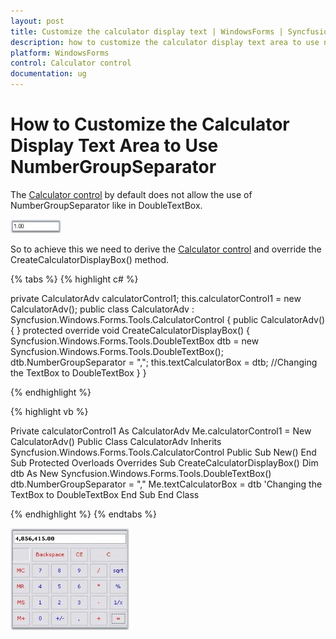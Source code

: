 ```yaml
---
layout: post
title: Customize the calculator display text | WindowsForms | Syncfusion
description: how to customize the calculator display text area to use numbergroupseparator
platform: WindowsForms
control: Calculator control
documentation: ug
---
```


# How to Customize the Calculator Display Text Area to Use NumberGroupSeparator

The [Calculator control](https://help.syncfusion.com/cr/windowsforms/Syncfusion.Tools.Windows~Syncfusion.Windows.Forms.Tools.CalculatorControl.html) by default does not allow the use of NumberGroupSeparator like in DoubleTextBox. 

![Number group](Overview_images/Overview_img129.jpeg) 

So to achieve this we need to derive the [Calculator control](https://help.syncfusion.com/cr/windowsforms/Syncfusion.Tools.Windows~Syncfusion.Windows.Forms.Tools.CalculatorControl.html) and override the CreateCalculatorDisplayBox() method.

{% tabs %}
{% highlight c# %}

private CalculatorAdv calculatorControl1;
this.calculatorControl1 = new CalculatorAdv();
public class CalculatorAdv : Syncfusion.Windows.Forms.Tools.CalculatorControl
{
    public CalculatorAdv()
    {
    }
    protected override void CreateCalculatorDisplayBox()
    {
        Syncfusion.Windows.Forms.Tools.DoubleTextBox dtb = new Syncfusion.Windows.Forms.Tools.DoubleTextBox();
        dtb.NumberGroupSeparator = ",";
        this.textCalculatorBox = dtb; //Changing the TextBox to DoubleTextBox
    }
}

{% endhighlight %}

{% highlight vb %}

Private calculatorControl1 As CalculatorAdv
Me.calculatorControl1 = New CalculatorAdv() 
Public Class CalculatorAdv
Inherits Syncfusion.Windows.Forms.Tools.CalculatorControl
Public Sub New()
End Sub
Protected Overloads Overrides Sub CreateCalculatorDisplayBox()
Dim dtb As New Syncfusion.Windows.Forms.Tools.DoubleTextBox()
dtb.NumberGroupSeparator = ","
Me.textCalculatorBox = dtb
'Changing the TextBox to DoubleTextBox 
End Sub
End Class

{% endhighlight %}
{% endtabs %}

![Number group separator](Overview_images/Overview_img130.jpeg) 
